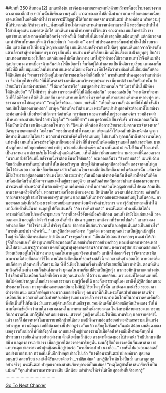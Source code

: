 ##บทที่ 350 สืบทอด (2)
เมนตะลึงงัน เขาจ้องมองชายชราตรงหน้าด้วยหวังจะเห็นอะไรบางอย่างจากดวงตาของอีกฝ่าย
ทว่าในนั้นมีเพียงความขุ่นมัว
แววตาของเขาไม่ลึกซึ้งน่าเกรงขาม หรือแหลมคมเฉียบขาดเหมือนในอดีตอีกต่อไป เขาอาจจะมีปัญญาที่ได้รับถ่ายทอดจากพระสันตะปาปาองค์ก่อน หรือความรู้ที่ได้รับจากคัมภีร์ต่างๆ ทว่า...ทั้งหมดนี้ล้วนไม่อาจต้านทานอำนาจแห่งกาลเวลาได้
พระสันตะปาปาไม่ได้กำลังพูดเล่น เมนตระหนักได้ เขาเดินทางมาถึงปลายทางชีวิตแล้ว
ดวงตาของเมนเริ่มพร่ามัว
เขาคุกเข่าแนบหน้าผากลงกับพื้นอีกครั้ง ทว่าครั้งนี้ อีกฝ่ายไม่ได้บอกให้เขาลุกขึ้นเหมือนทุกที แต่กลับรอจนเขาทำกิริยาทั้งหมดเสร็จแล้วจึงเอ่ยขึ้นว่า “ตามข้ามา”
องครักษ์ประคองพระสันตะปาปาขึ้นไปนั่งบนรถเข็น แล้วเข็นเขาไปที่ประตูใหญ่ของเขตลับ เมนเดินตามหลังพวกเขาไปติดๆ ทุกคนเดินออกจากวิหารลับ แล้วเลี้ยวเข้าสู่ทางเดินแคบๆ ยาวๆ เส้นหนึ่ง บนกำแพงหินที่เรียบเนียนมีหินเรืองแสงฝังอยู่ทุกๆ สิบก้าว เมนทอดสายตามองไปไกล แต่กลับมองไม่เห็นปลายทาง
เขาไม่รู้ว่าตัวเองใช้เวลานานเท่าไรจึงเดินมาถึงสุดปลายทาง ภาพเบื้องหน้าพลันสว่างโร่ขึ้นอีกครั้ง พื้นที่อยู่ใต้เท้ากลายเป็นพื้นหินราบเรียบ เขามองเห็นผนังที่มีเหลี่ยมมุมและโคมไฟแขวนบนเพดานได้อย่างชัดเจน เห็นได้ชัดว่าทางลัดเส้นนี้เชื่อมต่อกับห้องใต้ดินอีกแห่ง
“พวกเรากำลังอยู่ใต้มหาวิหารของเมืองศักดิ์สิทธิ์เก่า” พระสันตะปาปาคงดูออกว่าเขากำลังงง จึงอธิบายให้เขาฟัง “ที่นี่มีโครสงสร้างเหมือนมหาวิหารทุกประการ เพียงแต่สร้างกลับหัวเท่านั้น ข้าเรียกมันว่าโบสถ์เงาสะท้อน”
“ใต้มหาวิหารหรือ” เมนพูดอย่างประหลาดใจ “ข้านึกว่าที่นั่นไม่มีห้องใต้ดินเสียอีก”
“ก็ไม่มีจริงๆ นั่นล่ะ เพราะสองที่นี้ไม่ได้เชื่อมต่อกัน” อะพอลเลอันยิ้ม “ทางเดียวที่จะมาถึงที่นี่ได้ก็คือทางใต้ดินในเขตลับ เพดานด้านบนนี้สร้างขึ้นจากดินเหนียวและแผ่นหินหนาหลายฟุต คนธรรมดาเจาะไม่ทะลุหรอก”
“เหตุใดจึงต้อง...ออกแบบเช่นนี้”
“เพื่อเก็บความลับน่ะ แต่ก็ยังไม่ถึงขั้นฝังกลบมันไปตลอดกาลหรอก” เขาพูด “ก่อนที่จะรับตำแหน่ง พระสันตะปาปาทุกองค์จะต้องมาที่โบสถ์เงาสะท้อนแห่งนี้ เพื่อประจักษ์ถึงการก่อกำเนิด การพัฒนา และความยิ่งใหญ่ของศาสนจักร รวมถึงจดจำเป้าหมายของศาสนจักรไว้อย่างไม่รู้ลืม”
“บดขยี้ปีศาจ” เมนพูดด้วยน้ำเสียงจริงจัง
ทว่าอะพอลเลอันไม่ได้พยักหน้ารับ เขาเพียงแต่ถอนใจเบาๆ ว่า “ผิดแล้ว เด็กน้อย คือการเรียกรอยยิ้มจากพระเจ้าต่างหาก”
อัครมุขนายกตกตะลึง “อะไรนะ”
พระสันตะปาปาไม่ตอบเขา เพียงแต่สั่งให้องครักษ์เดินหน้าต่อ ดูจากทิศทางเนินและบันไดแล้ว พวกเขาน่าจะกำลังเดินขึ้นด้านบนอยู่ ไม่นานนัก ทุกคนก็มาถึงห้องขนาดใหญ่แห่งหนึ่ง เมนเห็นโครงสร้างที่คุ้นตาก็พอบอกได้ว่า ที่นี่น่าจะเป็นห้องอธิษฐานของโบสถ์เงาสะท้อน
บานประตูที่หนาหนักถูกผลักออกอย่างช้าๆ พร้อมกับเสียงดังแอ๊ด แม้พระสันตะปาปาจะไม่ได้มาที่โถงแห่งนี้เป็นเวลานาน แต่เขากลับไม่ได้กลิ่นฝุ่นแม้แต่น้อย...เห็นได้ชัดว่ามีคนคอยทำความสะอาดที่นี่ตลอดเวลา
“พวกเขาส่งข้าได้แค่นี้ หลังจากนี้เจ้าต้องเข็นรถให้ข้าแล้ว” อะพอลเลอันว่า
“ข้าทราบแล้ว” เมนจับด้ามจับแล้วเข็นพระสันตะปาปาเข้าไปในห้องอธิษฐาน ประตูไม้ด้านหลังถูกปิดลงอีกครั้ง แสงจากคบไฟถูกกั้นไว้ด้านนอก เวลานี้เหลือเพียงแสงสว่างอันอ่อนโยนจากผลึกหินสีเหลืองภายในห้องเท่านั้น…หินชนิดนี้ฝังเรียงรายอยู่ตลอดแนวกำแพงโดยเว้นระยะเท่าๆ กันเหมือนผนังทางเดินลับ สิ่งเดียวที่ต่างกันก็คือ เหนือผลึกหินขึ้นไปมีภาพวาดขนาดใหญ่แขวนอยู่ด้วย เขาคลับคล้ายคลับคลาว่าตำแหน่งของกรอบภาพน่าจะตรงกับช่องหน้าต่างในห้องอธิษฐานบนดินพอดี
ภาพในกรอบส่วนใหญ่ดูคล้ายกันไปหมด ล้วนเป็นภาพวาดคนครึ่งตัวทั้งสิ้น พวกเขาสวมเครื่องแต่งกายงดงาม สีหน้าสดใส ดวงตาเปล่งประกาย คล้ายกับกำลังจับจ้องผู้ที่เข้ามาในห้องอธิษฐานทุกคน และเมนก็เห็นภาพวาดของอะพอลเลอันอยู่ในนั้นด้วย...ภาพอะพอลเลอันที่กำลังมองเขาด้วยรอยยิ้มแทบจะเหมือนตัวจริงตัวประการ ความรู้สึกประหลาดนี้ทำให้เขาถึงกับตัวสั่นงันงก ขนลุกซู่ไปทั้งแผ่นหลัง
“อ้อ เจ้าเห็นข้าแล้ว” พระสันตะปาปาคงสัมผัสได้ถึงอารมณ์ที่เปลี่ยนไปของอัครมุขนายก “ภาพนี้วาดไว้ตั้งแต่เมื่อครึ่งปีก่อน ตอนนั้นข้ายังไม่แก่ขนาดนี้ วาดออกมาแล้วเลยดูดีกว่าตัวจริงหน่อย อันที่จริง มันควรถูกแขวนหลังจากที่ข้าตายไปแล้ว” เขาเพ่งมองอย่างละเอียด “ข้าใจร้อนเกินไปจริงๆ นั่นล่ะ ข้าอยากเห็นก่อนว่าเวลาตัวเองอยู่บนนั้นแล้วเป็นอย่างไร”
“พระสันตะปาปา หรือว่านี่...” เมนรู้สึกลำคอแห้งผาก
“ถูกต้อง พวกเขาทุกคนล้วนเป็นผู้บุกเบิกผู้ยิ่งใหญ่ ซึ่งก็คืออดีตพระสันตะปาปานั่นเอง” เขาพูดเสียงเบา “เข็นต่อไปเถอะ ข้าจะค่อยๆ แนะนำให้เจ้ารู้จักทีละคนเอง”
อัครมุขนายกฟังอะพอลเลอันบอกเล่าเรื่องราวอย่างคร่าวๆ พลางสังเกตภาพวาดเหล่านั้นไปด้วย...แม้จะรู้ว่าพวกเขาเคยเป็นผู้นำสูงสุดของศาสนจักรมาก่อน แต่ความรู้สึกประหลาดชอบกลก็ยังวนเวียนอยู่ในใจไม่จางหาย บุคคลในภาพดูสมจริงจนน่ากลัว เขานึกไม่ออกจริงๆ ว่าจิตรกรเนรมิตภาพพวกนี้ด้วยสีและกลวิธีใด ภายใต้แสงสีเหลืองที่ค่อนข้างสลัวนี้ หากเขาเดินห่างออกไป ภาพวาดครึ่งบนก็ค่อยๆ เลือนหายไปกับความมืด ทิ้งไว้เพียงใบหน้าครึ่งล่างที่กำลังแสยะยิ้มให้เขาเท่านั้น
ตอนที่เดินมาถึงครึ่งโถงนั้น เมนก็พลันสังเกตว่า บุคคลในภาพเริ่มเปลี่ยนเป็นผู้หญิง
พวกเธอมีหน้าตาแตกต่างกันไป เสื้อผ้าก็ไม่เหมือนกันเสียทีเดียว แต่ทุกคนต่างเรียกได้ว่างามหยดย้อย...ความงามที่โดดเด่นแบบนี้มักไม่ค่อยปรากฏบนใบหน้าของคนธรรมดา เมนรู้เรื่องนี้ดี และก็เพราะเหตุนี้เอง เขาถึงได้รู้สึกสับสนและประหลาดใจมาก ทว่าดูเหมือนอะพอลเลอันจะไม่มีปฏิกิริยาใดๆ ทั้งนั้น เขายังคงแนะนำชื่อ ระยะเวลาดำรงตำแหน่ง และเกียรติคุณของพวกเธออย่างเรียบๆ
คนพวกนี้ก็เป็นพระสันตะปาปาของศาสนจักรเหมือนกัน
พวกเขาเดินมาถึงท้ายห้องอธิษฐานอย่างรวดเร็ว
ตรงข้ามทางเดินโถงเป็นภาพวาดคนเต็มตัวซึ่งกินพื้นที่ไปทั้งผนัง มันแขวนอยู่ด้านหลังแท่นอธิษฐาน รอบด้านเต็มไปด้วยผลึกหินเรืองแสง ขับให้ภาพนี้เด่นชัดยิ่งกว่าภาพใด
เมนมองคนในภาพพลางกลืนน้ำลายลงคอ
ในจังหวะที่สายตาของเขากระทบกับภาพวาดนั้น เขาก็รู้สึกใจเต้นอย่างแรง...สวรรค์ ผู้หญิงคนนี้งามไร้เทียมทานจริงๆ นอกจากคำคำนี้แล้ว เขาก็ไม่อาจหาคำใดมาบรรยายอีกฝ่ายได้เลย เธอมีทั้งความอ่อนช้อยอย่างสตรีและความแข็งแกร่งอย่างบุรุษ ทว่าเมื่อคุณสมบัติสองอย่างนี้ปรากฏร่วมกันแล้ว กลับดูไม่ขัดแย้งกันแม้แต่น้อย ผมสีแดงของเธอดูราวกับเปลวไฟที่กำลังลุกโชน ดาบขนาดใหญ่น่าเกรงขามในมือคือน้ำค้างแข็งที่พร้อมดับทุกไฟปรารถนา เธอยืนค้ำดาบอย่างสง่างาม คิ้วเฉียงขึ้นเล็กน้อย ดวงตาทั้งสองมองไปข้างหน้า ริมฝีปากบางปิดสนิท แลดูองอาจน่ายำเกรง เมื่ออยู่ภายใต้ดวงตาคมกริบคู่นั้น เมนก็รู้สึกถึงแรงกดดันอันมหาศาล เขาแทบจะคุกเข่าลงตรงหน้าผู้หญิงคนนี้อยู่รอมร่อ
“พระสันตะปาปา นางคือ...”
เขาหันไปมองอะพอลเลอันอย่างยากลำบาก ทว่ากลับเห็นอีกฝ่ายคุกเข่าลงไปแล้ว
“นางคือพระสันตะปาปาองค์แรก สุดยอดอมนุษย์ อควาเรียส นางยังได้รับฉายาด้วยว่า...ราชินีแม่มด”
เมนรู้สึกใจเต้นไม่เป็นส่ำ เขาเดาถูกทุกอย่างจริงๆ พระสันตะปาปายุคแรกของศาสนจักรทุกองค์เป็นแม่มด!
“เหตุใดผู้ก่อตั้งศาสนาจักรจึงเป็นแม่มด”
“คุกเข่าทำความเคารพนางเสีย เด็กน้อย แล้วข้าจะให้เจ้าได้เห็นทุกอย่างที่เจ้าอยากรู้”
........................................


[Go To Next Chapter]( ./263.md)